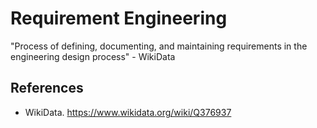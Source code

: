 # Requirement Engineering

"Process of defining, documenting, and maintaining requirements in the engineering design process" - WikiData

## References

-   WikiData. <https://www.wikidata.org/wiki/Q376937>

